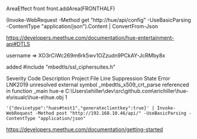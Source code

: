 AreaEffect front
front.addArea(FRONTHALF)

(Invoke-WebRequest -Method get "http://hue/api/config" -UseBasicParsing -ContentType "application/json").Content | ConvertFrom-Json

https://developers.meethue.com/documentation/hue-entertainment-api#DTLS




username => XO3rCiWc269m6rk5wv1OZzudn9PCkAY-JcRMby8x


added
#include "mbedtls/ssl_ciphersuites.h"

Severity	Code	Description	Project	File	Line	Suppression State
Error	LNK2019	unresolved external symbol _mbedtls_x509_crt_parse referenced in function _main	hue-e	C:\Users\ehiller\dev\src\github.com\erichiller\hue-e\visualc\hue-e\hue.obj	1	


```
'{"devicetype":"hues#test1","generateclientkey":true}' | Invoke-WebRequest -Method post "http://192.168.10.46/api/" -UseBasicParsing -ContentType "application/json"

```

https://developers.meethue.com/documentation/getting-started



